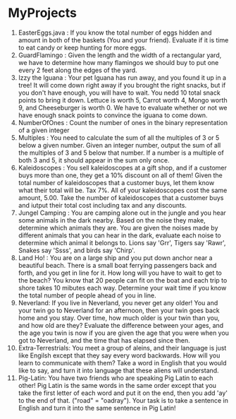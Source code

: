 # MyProjects 
 1. EasterEggs.java : If you know the total number of eggs hidden and amount in both of the baskets (You and your friend). Evaluate if it is time to eat candy or keep hunting for more eggs.
 2. GuardFlamingo : Given the length and the width of a rectangular yard, we have to determine how many flamingos we should buy to put one every 2 feet along the edges of the yard.
 3. Izzy the Iguana : Your pet Iguana has run away, and you found it up in a tree! It will come down right away if you brought the right snacks, but if you don't have enough, you will have to wait. You nedd 10 total snack points to bring it down. Lettuce is worth 5, Carrot worth 4, Mongo worth 9, and Cheeseburger is worth 0. We have to evaluate whether or not we have enough snack points to convince the iguana to come down.
 4. NumberOfOnes : Count the number of ones in the binary representation of a given integer
 5. Multiples : You need to calculate the sum of all the multiples of 3 or 5 below a given number. Given an integer number, output the sum of all the multiples of 3 and 5 below that number. If a number is a multiple of both 3 and 5, it should appear in the sum only once.
 6. Kaleidoscopes : You sell kaleidoscopes at a gift shop, and if a customer buys more than one, they get a 10% discount on all of them! Given the total number of kaleidoscopes that a customer buys, let them know what their total will be. Tax 7%. All of your kaleidoscopes cost the same amount, 5.00. Take the number of kaleidoscopes that a customer buys and iutput their total cost including tax and any discounts.
 7. Jungel Camping : You are camping alone out in the jungle and you hear some animals in the dark nearby. Based on the noise they make, determine which animals they are. You are given the noises made by different animals that you can hear in the dark, evaluate each noise to determine which animal it belongs to. Lions say 'Grr', Tigers say 'Rawr', Snakes say 'Ssss', and birds say 'Chirp'.
 8. Land Ho! : You are on a large ship and you put down anchor near a beautiful beach. There is a small boat ferrying passengers back and forth, and you get in line for it. How long will you have to wait to get to the beach? You know that 20 people can fit on the boat and each trip to shore takes 10 mibutes each way. Determine your wait time if you know the total number of people ahead of you in line.
 9. Neverland: If you live in Neverland, you never get any older! You and your twin go to Neverland for an afternoon, then your twin goes back home and you stay. Over time, how much older is your twin than you, and how old are they? Evaluate the difference between your ages, and the age you twin is now if you are given the age that you were when you got to Neverland, and the time that has elapsed since then.
 10. Extra-Terrestrials: You meet a group of aleins, and their language is just like Engilsh except that they say every word backwards. How will you learn to communicate with them? Take a word in English that you would like to say, and turn it into language that these aliens will understand.
 11. Pig-Latin: You have two friends who are speaking Pig Latin to each other! Pig Latin is the same words in the same order except that you take the first letter of each word and put it on the end, then you add 'ay' to the end of that. ("road" = "oadray"). Your task is to take a sentence in English and turn it into the same sentence in Pig Latin!

